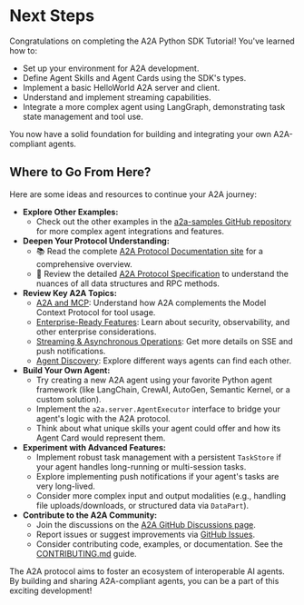 # Next Steps

Congratulations on completing the A2A Python SDK Tutorial! You've learned how to:

- Set up your environment for A2A development.
- Define Agent Skills and Agent Cards using the SDK's types.
- Implement a basic HelloWorld A2A server and client.
- Understand and implement streaming capabilities.
- Integrate a more complex agent using LangGraph, demonstrating task state management and tool use.

You now have a solid foundation for building and integrating your own A2A-compliant agents.

## Where to Go From Here?

Here are some ideas and resources to continue your A2A journey:

- **Explore Other Examples:**
    - Check out the other examples in the [a2a-samples GitHub repository](https://github.com/a2aproject/a2a-samples/tree/main/samples) for more complex agent integrations and features.
- **Deepen Your Protocol Understanding:**
    - 📚 Read the complete [A2A Protocol Documentation site](https://a2a-protocol.org) for a comprehensive overview.
    - 📝 Review the detailed [A2A Protocol Specification](../../specification.md) to understand the nuances of all data structures and RPC methods.
- **Review Key A2A Topics:**
    - [A2A and MCP](../../topics/a2a-and-mcp.md): Understand how A2A complements the Model Context Protocol for tool usage.
    - [Enterprise-Ready Features](../../topics/enterprise-ready.md): Learn about security, observability, and other enterprise considerations.
    - [Streaming & Asynchronous Operations](../../topics/streaming-and-async.md): Get more details on SSE and push notifications.
    - [Agent Discovery](../../topics/agent-discovery.md): Explore different ways agents can find each other.
- **Build Your Own Agent:**
    - Try creating a new A2A agent using your favorite Python agent framework (like LangChain, CrewAI, AutoGen, Semantic Kernel, or a custom solution).
    - Implement the `a2a.server.AgentExecutor` interface to bridge your agent's logic with the A2A protocol.
    - Think about what unique skills your agent could offer and how its Agent Card would represent them.
- **Experiment with Advanced Features:**
    - Implement robust task management with a persistent `TaskStore` if your agent handles long-running or multi-session tasks.
    - Explore implementing push notifications if your agent's tasks are very long-lived.
    - Consider more complex input and output modalities (e.g., handling file uploads/downloads, or structured data via `DataPart`).
- **Contribute to the A2A Community:**
    - Join the discussions on the [A2A GitHub Discussions page](https://github.com/a2aproject/A2A/discussions).
    - Report issues or suggest improvements via [GitHub Issues](https://github.com/a2aproject/A2A/issues).
    - Consider contributing code, examples, or documentation. See the [CONTRIBUTING.md](https://github.com/a2aproject/A2A/blob/main/CONTRIBUTING.md) guide.

The A2A protocol aims to foster an ecosystem of interoperable AI agents. By building and sharing A2A-compliant agents, you can be a part of this exciting development!
